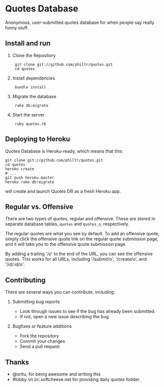 Quotes Database
===========================================================
Anonymous, user-submitted quotes database for when people
say really funny stuff.


Install and run
-----------------------------------------------------------

1. Clone the Repository

        git clone git://github.com/philtr/quotes.git
        cd quotes

2. Install dependencies

        bundle install

3. Migrate the database

        rake db:migrate

4. Start the server

        ruby quotes.rb


Deploying to Heroku
-----------------------------------------------------------
Quotes Database is Heroku-ready, which means that this:

    git clone git://github.com/philtr/quotes.git
    cd quotes
    heroku create
    # ...
    git push heroku master
    heroku rake db:migrate

will create and launch Quotes DB as a fresh Heroku app.


Regular vs. Offensive
-----------------------------------------------------------
There are two types of quotes, regular and offensive. These
are stored in separate database tables, `quotes` and
`quotes_o`, respectively.

The regular quotes are what you see by default. To add an
offensive quote, simply click the offensive quote link on
the regular quote submission page, and it will take you to
the offensive quote submission page.

By adding a trailing '/o' to the end of the URL, you can
see the offensive quotes. This works for all URLs,
including '/submit/o', '/create/o', and '/id/:id/o'.


Contributing
-----------------------------------------------------------
There are several ways you can contribute, including:

1. Submitting bug reports

    * Look through issues to see if the bug has already
      been submitted.
    * If not, open a new issue describing the bug

2. Bugfixes or feature additions

    * Fork the repository
    * Commit your changes
    * Send a pull request

Thanks
-----------------------------------------------------------
* @uritu, for being awesome and writing this
* #lobby on irc.softcheese.net for providing daily quotes
  fodder.
